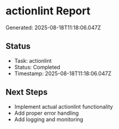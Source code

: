 # actionlint Report

Generated: 2025-08-18T11:18:06.047Z

## Status
- Task: actionlint
- Status: Completed
- Timestamp: 2025-08-18T11:18:06.047Z

## Next Steps
- Implement actual actionlint functionality
- Add proper error handling
- Add logging and monitoring
